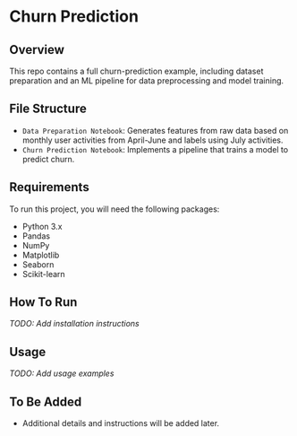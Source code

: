 # Churn Prediction

## Overview
This repo contains a full churn-prediction example, including dataset preparation and an ML pipeline for data preprocessing and model training.

## File Structure
- `Data Preparation Notebook`: Generates features from raw data based on monthly user activities from April-June and labels using July activities.
- `Churn Prediction Notebook`: Implements a pipeline that trains a model to predict churn.

## Requirements
To run this project, you will need the following packages:

- Python 3.x
- Pandas
- NumPy
- Matplotlib
- Seaborn
- Scikit-learn


## How To Run
_TODO: Add installation instructions_

## Usage
_TODO: Add usage examples_

## To Be Added
- Additional details and instructions will be added later.
